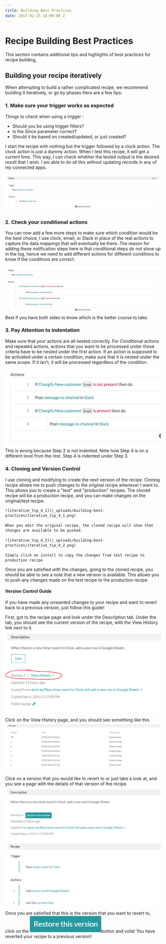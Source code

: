 ```yaml
---
title: Building Best Practices
date: 2017-02-25 18:00:00 Z
---
```


# Recipe Building Best Practices
This section contains additional tips and highlights of best practices for recipe building, 

## Building your recipe iteratively
When attempting to build a rather complicated recipe, we recommend building it iteratively, or go by phases Here are a few tips:

### 1. Make sure your trigger works as expected
 Things to check when using a trigger :
  - Should you be using trigger filters?
  - Is the Since parameter correct? 
  - Should it be based on created/updated, or just created?

 I start the recipe with nothing but the trigger followed by a clock action. The clock action is just a dummy action. When I test this recipe, it will get a current time. This way, I can check whether the tested output is the desired result that I wish. I am able to do all this without updating records in any of my connected apps.
 
 ![iterative_tip_1](/_uploads/building-best-practices/iterative_tip_1.png)

### 2. Check your conditional actions
 You can now add a few more steps to make sure which condition would be the best choice, I use clock, email, or Slack in place of the real actions to capture the data mappings that will eventually be there..The reason for adding these notification steps here is that conditional steps do not show up in the log, hence we need to add different actions for different conditions to know if the conditions are correct.
 
 ![iterative_tip_2](/_uploads/building-best-practices/iterative_tip_2.png)
 Best if you have both sides to know which is the better course to take.
 
### 3. Pay Attention to indentation
 Make sure that your actions are all nested correctly. For Conditional actions and repeated actions, actions that you want to be processed under those criteria have to be nested under the first action. If an action is supposed to be activated under a certain condition, make sure that it is nested under the same scope. If it isn't, it will be processed regardless of the condition.
 
  ![iterative_tip_3](/_uploads/building-best-practices/iterative_tip_3.png)
 This is wrong because Step 2 is not indented. Note how Step 4 is on a different level from the rest. Step 4 is indented under Step 3.
 
### 4. Cloning and Version Control
  I use cloning and modifying to create the next version of the recipe. Cloning recipe allows me to push changes to the original recipe whenever I want to. This allows you to create a "test" and "production" recipes. The cloned recipe will be a production recipe, and you can make changes on the original/test recipe. 
  
    ![iterative_tip_4_1](/_uploads/building-best-practices/iterative_tip_4_1.png)
    
    When you edit the original recipe, the cloned recipe will show that changes are available to be pushed.
    
    ![iterative_tip_4_2](/_uploads/building-best-practices/iterative_tip_4_2.png)
    
    Simply click on install to copy the changes from test recipe to production recipe

 Once you are satisfied with the changes, going to the cloned recipe, you should be able to see a note that a new version is available. This allows you to push any changes made on the test recipe to the production recipe. 
 
 
#### Version Control Guide
If you have made any unwanted changes to your recipe and want to revert back to a previous version, just follow this guide!

First, got to the recipe page and look under the Description tab. Under the tab, you should see the current version of the recipe, with the View History link next to it.  
 ![version_control_1](/_uploads/building-best-practices/version_control_1.png)
 
 Click on the View History page, and you should see something like this
  ![version_control_2](/_uploads/building-best-practices/version_control_2.png)
  
 Click on a version that you would like to revert to or just take a look at, and you see a page with the details of that version of the recipe.
   ![version_control_3](/_uploads/building-best-practices/version_control_3.png)
   
 Once you are satisfied that this is the version that you want to revert to, click on the ![restore_version](/_uploads/building-best-practices/restore_button.png)button and voila! You have reverted your recipe to a previous version!
 
 
 

